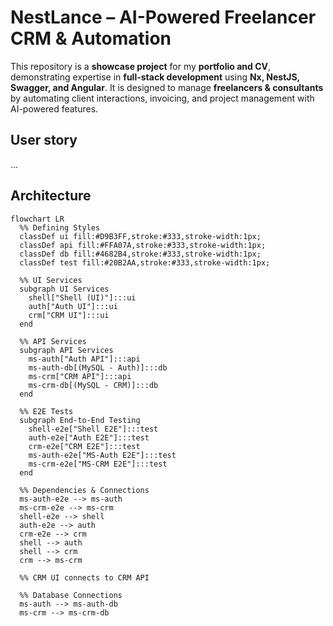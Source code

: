 # NestLance – AI-Powered Freelancer CRM & Automation

This repository is a **showcase project** for my **portfolio and CV**, demonstrating expertise in **full-stack development** using **Nx, NestJS, Swagger, and Angular**.
It is designed to manage **freelancers & consultants** by automating client interactions, invoicing, and project management with AI-powered features.

## User story
...

## Architecture
    
```mermaid
flowchart LR
  %% Defining Styles
  classDef ui fill:#D9B3FF,stroke:#333,stroke-width:1px; 
  classDef api fill:#FFA07A,stroke:#333,stroke-width:1px;
  classDef db fill:#4682B4,stroke:#333,stroke-width:1px; 
  classDef test fill:#20B2AA,stroke:#333,stroke-width:1px; 

  %% UI Services
  subgraph UI Services
    shell["Shell (UI)"]:::ui
    auth["Auth UI"]:::ui
    crm["CRM UI"]:::ui
  end

  %% API Services
  subgraph API Services
    ms-auth["Auth API"]:::api
    ms-auth-db[(MySQL - Auth)]:::db
    ms-crm["CRM API"]:::api
    ms-crm-db[(MySQL - CRM)]:::db
  end

  %% E2E Tests
  subgraph End-to-End Testing
    shell-e2e["Shell E2E"]:::test
    auth-e2e["Auth E2E"]:::test
    crm-e2e["CRM E2E"]:::test
    ms-auth-e2e["MS-Auth E2E"]:::test
    ms-crm-e2e["MS-CRM E2E"]:::test
  end

  %% Dependencies & Connections
  ms-auth-e2e --> ms-auth
  ms-crm-e2e --> ms-crm
  shell-e2e --> shell
  auth-e2e --> auth
  crm-e2e --> crm
  shell --> auth
  shell --> crm
  crm --> ms-crm  
  
  %% CRM UI connects to CRM API

  %% Database Connections
  ms-auth --> ms-auth-db
  ms-crm --> ms-crm-db
```
